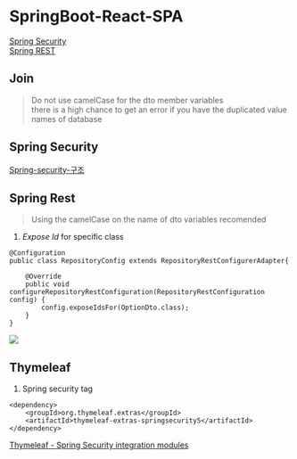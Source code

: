 
# SpringBoot-React-SPA

[Spring Security](#security)   
[Spring REST](#rest)



## Join

> Do not use camelCase for the dto member variables  
> there is a high chance to get an error if you have the duplicated value names of database


<a name="security"></a>
## Spring Security
[Spring-security-구조](https://minwan1.github.io/2017/03/25/2017-03-25-spring-security-theory/)


<a name="rest"></a>
## Spring Rest

> Using the camelCase on the name of dto variables recomended 

1. *Expose Id* for specific class
```
@Configuration
public class RepositoryConfig extends RepositoryRestConfigurerAdapter{

	@Override
	public void configureRepositoryRestConfiguration(RepositoryRestConfiguration config) {
		config.exposeIdsFor(OptionDto.class);
	}
}
```

![](file:///Users/byeonggilpark/Desktopimage.png "")


## Thymeleaf
1. Spring security tag

```
<dependency>
	<groupId>org.thymeleaf.extras</groupId>
	<artifactId>thymeleaf-extras-springsecurity5</artifactId>
</dependency>
```

[Thymeleaf - Spring Security integration modules](https://github.com/thymeleaf/thymeleaf-extras-springsecurity)



